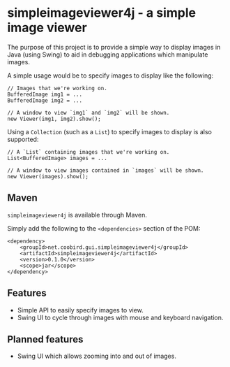 simpleimageviewer4j - a simple image viewer
===========================================

The purpose of this project is to provide a simple way to display images
in Java (using Swing) to aid in debugging applications which manipulate
images.

A simple usage would be to specify images to display like the following:

```
// Images that we're working on.
BufferedImage img1 = ...
BufferedImage img2 = ...

// A window to view `img1` and `img2` will be shown.
new Viewer(img1, img2).show();
```

Using a `Collection` (such as a `List`) to specify images to display is also supported:

```
// A `List` containing images that we're working on.
List<BufferedImage> images = ...

// A window to view images contained in `images` will be shown.
new Viewer(images).show();
```


Maven
-----

`simpleimageviewer4j` is available through Maven.

Simply add the following to the `<dependencies>` section of the POM:

```
<dependency>
	<groupId>net.coobird.gui.simpleimageviewer4j</groupId>
	<artifactId>simpleimageviewer4j</artifactId>
	<version>0.1.0</version>
	<scope>jar</scope>
</dependency>
```

Features
--------

* Simple API to easily specify images to view.
* Swing UI to cycle through images with mouse and keyboard navigation.


Planned features
----------------

* Swing UI which allows zooming into and out of images.
